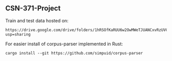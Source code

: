 ## CSN-371-Project

Train and test data hosted on:
```
https://drive.google.com/drive/folders/1hRSOfKaRUU6w2OwMWeTJUANCxvRzUVCm?usp=sharing
```

For easier install of corpus-parser implemented in Rust:
```
cargo install --git https://github.com/simpuid/corpus-parser
```
